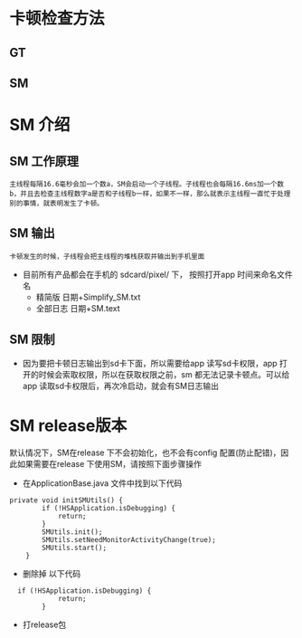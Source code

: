 # 卡顿检查方法
## GT
## SM

# SM 介绍

## SM 工作原理

    主线程每隔16.6毫秒会加一个数a，SM会启动一个子线程。子线程也会每隔16.6ms加一个数b，并且去检查主线程数字a是否和子线程b一样，如果不一样，那么就表示主线程一直忙于处理别的事情，就表明发生了卡顿。

## SM 输出
    卡顿发生的时候，子线程会把主线程的堆栈获取并输出到手机里面
    
*  目前所有产品都会在手机的 sdcard/pixel/ 下， 按照打开app 时间来命名文件名
    * 精简版 日期+Simplify_SM.txt
    * 全部日志  日期+SM.text

## SM 限制

* 因为要把卡顿日志输出到sd卡下面，所以需要给app 读写sd卡权限，app 打开的时候会索取权限，所以在获取权限之前，sm 都无法记录卡顿点。可以给app 读取sd卡权限后，再次冷启动，就会有SM日志输出

# SM release版本

默认情况下，SM在release 下不会初始化，也不会有config 配置(防止配错)，因此如果需要在release 下使用SM，请按照下面步骤操作

* 在ApplicationBase.java 文件中找到以下代码

```
private void initSMUtils() {
        if (!HSApplication.isDebugging) {
            return;
        }
        SMUtils.init();
        SMUtils.setNeedMonitorActivityChange(true);
        SMUtils.start();
    }
```

* 删除掉 以下代码

```
  if (!HSApplication.isDebugging) {
            return;
        }
```
* 打release包